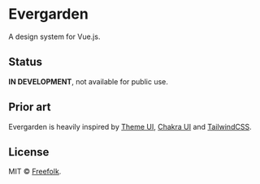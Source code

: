 # Evergarden

A design system for Vue.js.

## Status

__IN DEVELOPMENT__, not available for public use.

## Prior art

Evergarden is heavily inspired by [Theme UI](https://theme-ui.com/), [Chakra UI](https://chakra-ui.com/) and [TailwindCSS](https://tailwindcss.com/).

## License

MIT &copy; [Freefolk](https://github.com/freefolk).
